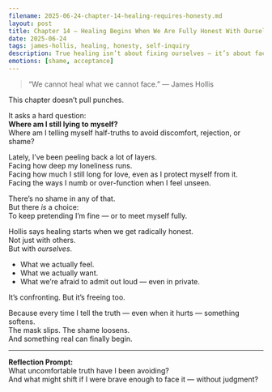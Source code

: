 ```yaml
---
filename: 2025-06-24-chapter-14-healing-requires-honesty.md
layout: post
title: Chapter 14 — Healing Begins When We Are Fully Honest With Ourselves
date: 2025-06-24
tags: james-hollis, healing, honesty, self-inquiry
description: True healing isn’t about fixing ourselves — it’s about facing ourselves with radical honesty. A reflection on Chapter 14 of *Living an Examined Life* by James Hollis.
emotions: [shame, acceptance]
---
```


> “We cannot heal what we cannot face.” — James Hollis

This chapter doesn’t pull punches.

It asks a hard question:  
**Where am I still lying to myself?**  
Where am I telling myself half-truths to avoid discomfort, rejection, or shame?

Lately, I’ve been peeling back a lot of layers.  
Facing how deep my loneliness runs.  
Facing how much I still long for love, even as I protect myself from it.  
Facing the ways I numb or over-function when I feel unseen.

There’s no shame in any of that.  
But there *is* a choice:  
To keep pretending I’m fine — or to meet myself fully.

Hollis says healing starts when we get radically honest.  
Not just with others.  
But with *ourselves*.

- What we actually feel.  
- What we actually want.  
- What we’re afraid to admit out loud — even in private.

It’s confronting. But it’s freeing too.

Because every time I tell the truth — even when it hurts — something softens.  
The mask slips. The shame loosens.  
And something real can finally begin.

---

**Reflection Prompt:**  
What uncomfortable truth have I been avoiding?  
And what might shift if I were brave enough to face it — without judgment?
